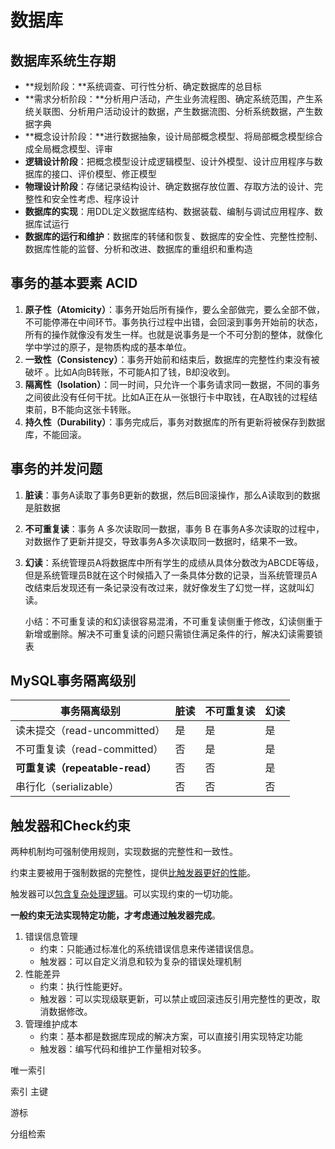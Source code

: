 # 数据库



## 数据库系统生存期

- **规划阶段：**系统调查、可行性分析、确定数据库的总目标
- **需求分析阶段：**分析用户活动，产生业务流程图、确定系统范围，产生系统关联图、分析用户活动设计的数据，产生数据流图、分析系统数据，产生数据字典
- **概念设计阶段：**进行数据抽象，设计局部概念模型、将局部概念模型综合成全局概念模型、评审
- **逻辑设计阶段**：把概念模型设计成逻辑模型、设计外模型、设计应用程序与数据库的接口、评价模型、修正模型
- **物理设计阶段**：存储记录结构设计、确定数据存放位置、存取方法的设计、完整性和安全性考虑、程序设计
- **数据库的实现**：用DDL定义数据库结构、数据装载、编制与调试应用程序、数据库试运行
- **数据库的运行和维护**：数据库的转储和恢复、数据库的安全性、完整性控制、数据库性能的监督、分析和改进、数据库的重组织和重构造



## 事务的基本要素 ACID

1. **原子性（Atomicity）**：事务开始后所有操作，要么全部做完，要么全部不做，不可能停滞在中间环节。事务执行过程中出错，会回滚到事务开始前的状态，所有的操作就像没有发生一样。也就是说事务是一个不可分割的整体，就像化学中学过的原子，是物质构成的基本单位。
2. **一致性（Consistency）**：事务开始前和结束后，数据库的完整性约束没有被破坏 。比如A向B转账，不可能A扣了钱，B却没收到。
3. **隔离性（Isolation）**：同一时间，只允许一个事务请求同一数据，不同的事务之间彼此没有任何干扰。比如A正在从一张银行卡中取钱，在A取钱的过程结束前，B不能向这张卡转账。
4. **持久性（Durability）**：事务完成后，事务对数据库的所有更新将被保存到数据库，不能回滚。



## 事务的并发问题

1. **脏读**：事务A读取了事务B更新的数据，然后B回滚操作，那么A读取到的数据是脏数据

2. **不可重复读**：事务 A 多次读取同一数据，事务 B 在事务A多次读取的过程中，对数据作了更新并提交，导致事务A多次读取同一数据时，结果不一致。

3. **幻读**：系统管理员A将数据库中所有学生的成绩从具体分数改为ABCDE等级，但是系统管理员B就在这个时候插入了一条具体分数的记录，当系统管理员A改结束后发现还有一条记录没有改过来，就好像发生了幻觉一样，这就叫幻读。

   小结：不可重复读的和幻读很容易混淆，不可重复读侧重于修改，幻读侧重于新增或删除。解决不可重复读的问题只需锁住满足条件的行，解决幻读需要锁表



## MySQL事务隔离级别

| 事务隔离级别                    | 脏读 | 不可重复读 | 幻读 |
| ------------------------------- | ---- | ---------- | ---- |
| 读未提交（read-uncommitted）    | 是   | 是         | 是   |
| 不可重复读（read-committed）    | 否   | 是         | 是   |
| **可重复读（repeatable-read）** | 否   | 否         | 是   |
| 串行化（serializable）          | 否   | 否         | 否   |



## 触发器和Check约束

两种机制均可强制使用规则，实现数据的完整性和一致性。

约束主要被用于强制数据的完整性，提供<u>比触发器更好的性能</u>。

触发器可以<u>包含复杂处理逻辑</u>。可以实现约束的一切功能。

**一般约束无法实现特定功能，才考虑通过触发器完成**。

1. 错误信息管理
   - 约束：只能通过标准化的系统错误信息来传递错误信息。
   - 触发器：可以自定义消息和较为复杂的错误处理机制
2. 性能差异
   - 约束：执行性能更好。
   - 触发器：可以实现级联更新，可以禁止或回滚违反引用完整性的更改，取消数据修改。
3. 管理维护成本
   - 约束：基本都是数据库现成的解决方案，可以直接引用实现特定功能
   - 触发器：编写代码和维护工作量相对较多。



唯一索引



索引 主键



游标



分组检索





